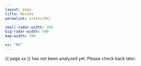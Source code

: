 ```yaml
---
layout: page
title: Nevada
permalink: states/NV/

small-radar-width: 300
big-radar-width: 500
map-width: 700

xx: "NV"
---
```


<p>{{ page.xx }} has not been analyzed yet. Please check back later.</p>